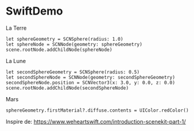 # SwiftDemo

La Terre
```
let sphereGeometry = SCNSphere(radius: 1.0)
let sphereNode = SCNNode(geometry: sphereGeometry)
scene.rootNode.addChildNode(sphereNode)
```

La Lune
```
let secondSphereGeometry = SCNSphere(radius: 0.5)
let secondSphereNode = SCNNode(geometry: secondSphereGeometry)
secondSphereNode.position = SCNVector3(x: 3.0, y: 0.0, z: 0.0)
scene.rootNode.addChildNode(secondSphereNode)
```

Mars
```
sphereGeometry.firstMaterial?.diffuse.contents = UIColor.redColor()
```

Inspire de:
https://www.weheartswift.com/introduction-scenekit-part-1/
